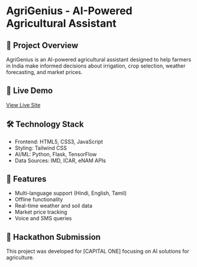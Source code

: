 # AgriGenius - AI-Powered Agricultural Assistant

## 🌾 Project Overview
AgriGenius is an AI-powered agricultural assistant designed to help farmers in India make informed decisions about irrigation, crop selection, weather forecasting, and market prices.

## 🚀 Live Demo
[View Live Site](https://yourusername.github.io/repository-name)

## 🛠️ Technology Stack
- Frontend: HTML5, CSS3, JavaScript
- Styling: Tailwind CSS
- AI/ML: Python, Flask, TensorFlow
- Data Sources: IMD, ICAR, eNAM APIs

## 📱 Features
- Multi-language support (Hindi, English, Tamil)
- Offline functionality
- Real-time weather and soil data
- Market price tracking
- Voice and SMS queries

## 🎯 Hackathon Submission
This project was developed for [CAPITAL ONE] focusing on AI solutions for agriculture.
